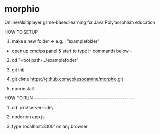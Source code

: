 # morphio

Online/Multiplayer game-based learning for Java Polymorphism education

HOW TO SETUP

1. make a new folder -> e.g. : "examplefolder"

 - open up cmd/ps panel & start to type in commands below - 

2. cd "-root path-\...\examplefolder"

3. git init

4. git clone https://github.com/cokesodawine/morphio.git

5. npm install


HOW TO RUN ---------------------------------------------------

1. cd .\src\server-side\

2. nodemon app.js

3. type 'localhost:3000' on any browser
